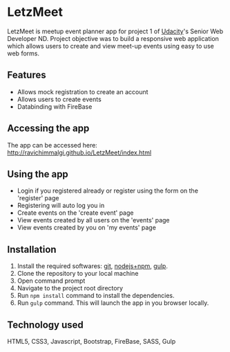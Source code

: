 # LetzMeet

LetzMeet is meetup event planner app for project 1 of [Udacity](www.udacity.com)'s Senior Web Developer ND.
Project objective was to build a responsive web application which allows users to create and view meet-up events using easy to use web forms.

## Features

- Allows mock registration to create an account
- Allows users to create events
- Databinding with FireBase

## Accessing the app
The app can be accessed here: http://ravichimmalgi.github.io/LetzMeet/index.html

## Using the app
- Login if you registered already or register using the form on the 'register' page
- Registering will auto log you in
- Create events on the 'create event' page
- View events created by all users on the 'events' page
- View events created by you on 'my events' page



## Installation

1. Install the required softwares: [git](https://git-scm.com/), [nodejs+npm](https://nodejs.org/en/), [gulp](http://gulpjs.com/).
2. Clone the repository to your local machine
3. Open command prompt
4. Navigate to the project root directory
5. Run `npm install` command to install the dependencies.
6. Run `gulp` command. This will launch the app in you browser locally.

## Technology used
HTML5, CSS3, Javascript, Bootstrap, FireBase, SASS, Gulp
